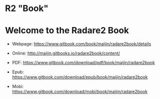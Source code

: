 # R2 "Book"

# Welcome to the Radare2 Book

* Webpage: https://www.gitbook.com/book/maijin/radare2book/details


* Online: http://maijin.gitbooks.io/radare2book/content/
* PDF: https://www.gitbook.com/download/pdf/book/maijin/radare2book
* Epub: https://www.gitbook.com/download/epub/book/maijin/radare2book
* Mobi: https://www.gitbook.com/download/mobi/book/maijin/radare2book
